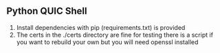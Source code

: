 ## Python QUIC Shell

1. Install dependencies with pip (requirements.txt) is provided
2. The certs in the ./certs directory are fine for testing there is a script if you want to rebuild your own but you will need openssl installed